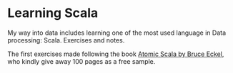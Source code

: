 # Learning Scala

My way into data includes learning one of the most used language in Data processing: Scala. Exercises and notes.

The first exercises made following the book [Atomic Scala by Bruce Eckel](http://www.atomicscala.com/ebook), who kindly give away 100 pages as a free sample.
